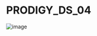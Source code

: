 # PRODIGY_DS_04
![image](https://github.com/user-attachments/assets/62a7845e-db7c-4c85-b7f3-8468fed7be7a)
